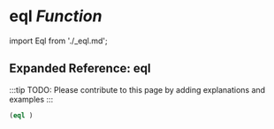 # **eql** *Function*

import Eql from './_eql.md';

<Eql />

## Expanded Reference: eql

:::tip
TODO: Please contribute to this page by adding explanations and examples
:::

```lisp
(eql )
```
